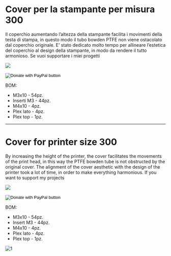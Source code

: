 # Cover per la stampante per misura 300

Il coperchio aumentando l’altezza della stampante facilita i movimenti della testa di stampa, in questo modo il tubo bowden PTFE non viene ostacolato dal coperchio originale.
E’ stato dedicato molto tempo per allineare l’estetica del coperchio al design della stampante, in modo da rendere il tutto armonioso.
Se vuoi supportare i miei progetti

[![](https://www.paypalobjects.com/en_US/i/btn/btn_donate_LG.gif)](https://www.paypal.com/donate/?business=WEP7ZAT7WRN88&no_recurring=0&currency_code=EUR)
<form action="https://www.paypal.com/donate" method="post" target="_top">
<input type="hidden" name="business" value="WEP7ZAT7WRN88" />
<input type="hidden" name="no_recurring" value="0" />
<input type="hidden" name="currency_code" value="EUR" />
<input type="image" src="https://www.paypalobjects.com/en_US/i/btn/btn_donate_SM.gif" border="0" name="submit" title="PayPal - The safer, easier way to pay online!" alt="Donate with PayPal button" />
<img alt="" border="0" src="https://www.paypal.com/en_IT/i/scr/pixel.gif" width="1" height="1" />
</form>

BOM:
- M3x10 - 54pz.
- Inserti M3 - 44pz.
- M4x10 - 4pz.
- Plex lato - 4pz.
- Plex top - 1pz.

---

# Cover for printer size 300

By increasing the height of the printer, the cover facilitates the movements of the print head, in this way the PTFE bowden tube is not obstructed by the original cover.
The alignment of the cover aesthetic with the design of the printer took a lot of time, in order to make everything harmonious.
If you want to support my projects

[![](https://www.paypalobjects.com/en_US/i/btn/btn_donate_LG.gif)](https://www.paypal.com/donate/?business=WEP7ZAT7WRN88&no_recurring=0&currency_code=EUR)
<form action="https://www.paypal.com/donate" method="post" target="_top">
<input type="hidden" name="business" value="WEP7ZAT7WRN88" />
<input type="hidden" name="no_recurring" value="0" />
<input type="hidden" name="currency_code" value="EUR" />
<input type="image" src="https://www.paypalobjects.com/en_US/i/btn/btn_donate_SM.gif" border="0" name="submit" title="PayPal - The safer, easier way to pay online!" alt="Donate with PayPal button" />
<img alt="" border="0" src="https://www.paypal.com/en_IT/i/scr/pixel.gif" width="1" height="1" />
</form>

BOM:
- M3x10 - 54pz.
- Insert M3 - 44pz.
- M4x10 - 4pz.
- Plex lato - 4pz.
- Plex top - 1pz.

![1](/Image/Cover_300.jpg)


